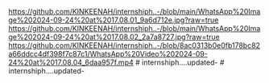 https://github.com/KINKEENAH/internshiph..-/blob/main/WhatsApp%20Image%202024-09-24%20at%2017.08.01_9a6d712e.jpg?raw=true
https://github.com/KINKEENAH/internshiph..-/blob/main/WhatsApp%20Image%202024-09-24%20at%2017.08.02_2a7a8727.jpg?raw=true
https://github.com/KINKEENAH/internshiph..-/blob/8ac0313b0e0fb178bc82a66ddcc4df398f7c87c1/WhatsApp%20Video%202024-09-24%20at%2017.08.04_6daa957f.mp4
#   i n t e r n s h i p h . . . . u p d a t e d -  
 #   i n t e r n s h i p h . . . . u p d a t e d -  
 